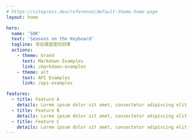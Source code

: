 ```yaml
---
# https://vitepress.dev/reference/default-theme-home-page
layout: home

hero:
  name: 'SOK'
  text: 'Seasons on the Keyboard'
  tagline: 写在键盘里的四季
  actions:
    - theme: brand
      text: Markdown Examples
      link: /markdown-examples
    - theme: alt
      text: API Examples
      link: /api-examples

features:
  - title: Feature A
    details: Lorem ipsum dolor sit amet, consectetur adipiscing elit
  - title: Feature B
    details: Lorem ipsum dolor sit amet, consectetur adipiscing elit
  - title: Feature C
    details: Lorem ipsum dolor sit amet, consectetur adipiscing elit
---
```

